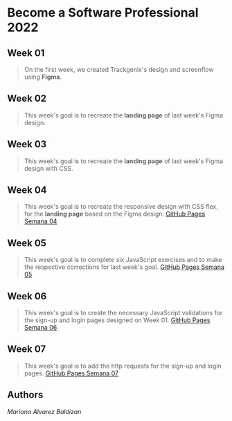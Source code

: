 
# Become a Software Professional 2022

## Week 01

>On the first week, we created Trackgenix's design and screenflow using __Figma__.

## Week 02

>This week's goal is to recreate the __landing page__ of last week's Figma design.

## Week 03

>This week's goal is to recreate the __landing page__ of last week's Figma design with CSS.

## Week 04

>This week's goal is to recreate the responsive design with CSS flex, for the __landing page__ based on the Figma design.
[GitHub Pages Semana 04](https://baldizan.github.io/BaSP-A2022-Etapa-1/Semana-04/)

## Week 05

>This week's goal is to complete six JavaScript exercises and to make the respective corrections for last week's goal.
[GitHub Pages Semana 05](https://baldizan.github.io/BaSP-A2022-Etapa-1/Semana-05)

## Week 06

>This week's goal is to create the necessary JavaScript validations for the sign-up and login pages designed on Week 01.
[GitHub Pages Semana 06](https://baldizan.github.io/BaSP-A2022-Etapa-1/Semana-06/views/index.html)

## Week 07

>This week's goal is to add the http requests for the sign-up and login pages.
[GitHub Pages Semana 07](https://baldizan.github.io/BaSP-A2022-Etapa-1/Semana-07/views/index.html)


## Authors

*Mariana Alvarez Baldizan*